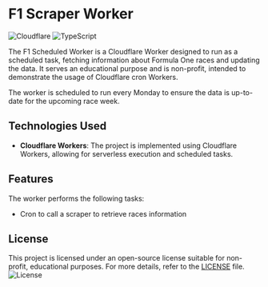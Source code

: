 # F1 Scraper Worker

![Cloudflare](https://img.shields.io/badge/Technology-Cloudflare-orange)
![TypeScript](https://img.shields.io/badge/TypeScript-3178C6?logo=typescript&logoColor=white)

The F1 Scheduled Worker is a Cloudflare Worker designed to run as a scheduled task, fetching information about Formula One races and updating the data. It serves an educational purpose and is non-profit, intended to demonstrate the usage of Cloudflare cron Workers.

The worker is scheduled to run every Monday to ensure the data is up-to-date for the upcoming race week.

## Technologies Used

- **Cloudflare Workers**: The project is implemented using Cloudflare Workers, allowing for serverless execution and scheduled tasks.

## Features

The worker performs the following tasks:
- Cron to call a scraper to retrieve races information

## License

This project is licensed under an open-source license suitable for non-profit, educational purposes. For more details, refer to the [LICENSE](./license) file. ![License](https://img.shields.io/badge/License-Non--Profit%20Educational%20Use-lightgrey)
